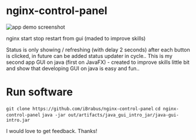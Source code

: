 # nginx-control-panel
![app demo screenshot](https://github.com/iBrabus/nginx-control-panel/blob/master/demo.png)

nginx start stop restart from gui (maded to improve skills)

Status is only showing / refreshing (with delay 2 seconds) after each button is clicked, in future can be added status updater in cycle..
This is my second app GUI on java (first on JavaFX) - created to improve skills little bit and show that developing GUI on java is easy and fun..

# Run software

`git clone https://github.com/iBrabus/nginx-control-panel`
`cd nginx-control-panel`
`java -jar out/artifacts/java_gui_intro_jar/java-gui-intro.jar`

I would love to get feedback. Thanks!
